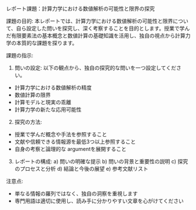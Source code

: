 レポート課題：計算力学における数値解析の可能性と限界の探究

課題の目的:
本レポートでは、計算力学における数値解析の可能性と限界について、自ら設定した問いを探究し、深く考察することを目的とします。授業で学んだ有限要素法の基本概念と数値計算の基礎知識を活用し、独自の視点から計算力学の本質的な課題を探ります。

課題の指示:

1. 問いの設定:
以下の観点から、独自の探究的な問いを一つ設定してください。
- 計算力学における数値解析の精度
- 数値計算の限界
- 計算モデルと現実の乖離
- 計算力学の新たな応用可能性

2. 探究の方法:
- 授業で学んだ概念や手法を参照すること
- 文献や信頼できる情報源を最低3つ以上参照すること
- 自身の考察と論理的な argumentを展開すること

3. レポートの構成:
a) 問いの明確な提示
b) 問いの背景と重要性の説明
c) 探究のプロセスと分析
d) 結論と今後の展望
e) 参考文献リスト

注意点:
- 単なる情報の羅列ではなく、独自の洞察を重視します
- 専門用語は適切に使用し、読み手に分かりやすい文章を心がけてください